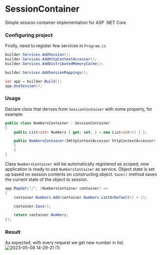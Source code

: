# SessionContainer
Simple session container implementation for ASP .NET Core

### Configuring project

Firstly, need to register few services in ```Program.cs```

```csharp
builder.Services.AddSession();
builder.Services.AddHttpContextAccessor();
builder.Services.AddDistributedMemoryCache();

builder.Services.AddSessionMappings(); 

var app = builder.Build();
app.UseSession();
```

### Usage

Declare class that derives from ```SessionContainer``` with some property, for example:

```csharp
public class NumbersContainer : SessionContainer
{
    public List<int> Numbers { get; set; } = new List<int>() { };

    public NumbersContainer(IHttpContextAccessor httpContextAccessor) : base(httpContextAccessor)
    {
    }
}
```

Class ```NumbersContainer``` will be automatically registered as scoped, now application is ready to use ```NumbersContainer``` as service.
Object state is set up based on session contents on constructing object.
```Save()``` method saves the current state of the object to session.

```csharp
app.MapGet("/", (NumbersContainer container) =>
{
    container.Numbers.Add(container.Numbers.LastOrDefault() + 1);

    container.Save();

    return container.Numbers;
});
```

### Result
As expected, with every request we get new number in list.
![2023-05-08 14-29-21 (1)](https://user-images.githubusercontent.com/105856864/236851741-48a1efe8-9aaa-4811-a8f0-e7b0e9c30b00.gif)

